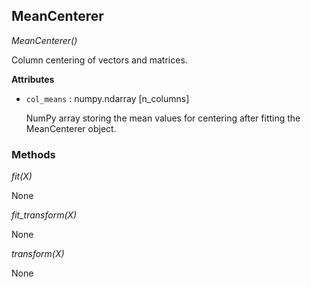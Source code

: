 ## MeanCenterer



*MeanCenterer()*

Column centering of vectors and matrices.

**Attributes**


- `col_means` : numpy.ndarray [n_columns]

    NumPy array storing the mean values for centering after fitting
    the MeanCenterer object.

### Methods



*fit(X)*

None

*fit_transform(X)*

None

*transform(X)*

None